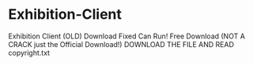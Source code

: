 # Exhibition-Client
Exhibition Client (OLD) Download Fixed Can Run!
Free Download (NOT A CRACK just the Official Download!)
DOWNLOAD THE FILE AND READ copyright.txt
